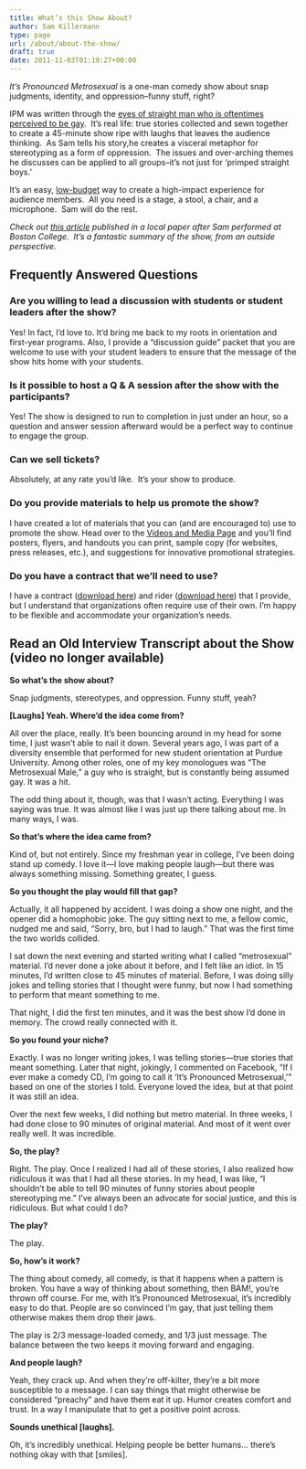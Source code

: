 ```yaml
---
title: What’s this Show About?
author: Sam Killermann
type: page
url: /about/about-the-show/
draft: true
date: 2011-11-03T01:19:27+00:00
---
```

_It&#8217;s Pronounced Metrosexual_ is a one-man comedy show about snap judgments, identity, and oppression&#8211;funny stuff, right?

IPM was written through the [eyes of straight man who is oftentimes perceived to be gay][1].  It&#8217;s real life: true stories collected and sewn together to create a 45-minute show ripe with laughs that leaves the audience thinking.  As Sam tells his story,he creates a visceral metaphor for stereotyping as a form of oppression.  The issues and over-arching themes he discusses can be applied to all groups&#8211;it&#8217;s not just for &#8216;primped straight boys.&#8217;

It&#8217;s an easy, [low-budget][2] way to create a high-impact experience for audience members.  All you need is a stage, a stool, a chair, and a microphone.  Sam will do the rest.

<address>
  Check out <a title="Boston College Article" href="http://www.bcheights.com/killermann-makes-serious-issues-comical-1.2950377" target="_blank">this article</a> published in a local paper after Sam performed at Boston College.  It&#8217;s a fantastic summary of the show, from an outside perspective.
</address>

## Frequently Answered Questions

### Are you willing to lead a discussion with students or student leaders after the show?

Yes! In fact, I&#8217;d love to. It&#8217;d bring me back to my roots in orientation and first-year programs. Also, I provide a &#8220;discussion guide&#8221; packet that you are welcome to use with your student leaders to ensure that the message of the show hits home with your students.

### Is it possible to host a Q & A session after the show with the participants?

Yes! The show is designed to run to completion in just under an hour, so a question and answer session afterward would be a perfect way to continue to engage the group.

### Can we sell tickets?

Absolutely, at any rate you&#8217;d like.  It&#8217;s your show to produce.

### Do you provide materials to help us promote the show?

I have created a lot of materials that you can (and are encouraged to) use to promote the show. Head over to the [Videos and Media Page][3] and you&#8217;ll find posters, flyers, and handouts you can print, sample copy (for websites, press releases, etc.), and suggestions for innovative promotional strategies.

### Do you have a contract that we&#8217;ll need to use?

I have a contract ([download here][4]) and rider ([download here][5]) that I provide, but I understand that organizations often require use of their own. I&#8217;m happy to be flexible and accommodate your organization&#8217;s needs.

## Read an Old Interview Transcript about the Show (video no longer available)

<p class="question">
  <strong>So what&#8217;s the show about?</strong>
</p>

Snap judgments, stereotypes, and oppression. Funny stuff, yeah?

<p class="question">
  <strong>[Laughs] Yeah. Where&#8217;d the idea come from?</strong>
</p>

All over the place, really. It&#8217;s been bouncing around in my head for some time, I just wasn&#8217;t able to nail it down. Several years ago, I was part of a diversity ensemble that performed for new student orientation at Purdue University. Among other roles, one of my key monologues was &#8220;The Metrosexual Male,&#8221; a guy who is straight, but is constantly being assumed gay. It was a hit.

The odd thing about it, though, was that I wasn&#8217;t acting. Everything I was saying was true. It was almost like I was just up there talking about me. In many ways, I was.

<p class="question">
  <strong>So that&#8217;s where the idea came from?</strong>
</p>

Kind of, but not entirely. Since my freshman year in college, I&#8217;ve been doing stand up comedy. I love it—I love making people laugh—but there was always something missing. Something greater, I guess.

<p class="question">
  <strong>So you thought the play would fill that gap?</strong>
</p>

Actually, it all happened by accident. I was doing a show one night, and the opener did a homophobic joke. The guy sitting next to me, a fellow comic, nudged me and said, &#8220;Sorry, bro, but I had to laugh.&#8221; That was the first time the two worlds collided.

I sat down the next evening and started writing what I called &#8220;metrosexual&#8221; material. I&#8217;d never done a joke about it before, and I felt like an idiot. In 15 minutes, I&#8217;d written close to 45 minutes of material. Before, I was doing silly jokes and telling stories that I thought were funny, but now I had something to perform that meant something to me.

That night, I did the first ten minutes, and it was the best show I&#8217;d done in memory. The crowd really connected with it.

<p class="question">
  <strong>So you found your niche?</strong>
</p>

Exactly. I was no longer writing jokes, I was telling stories—true stories that meant something. Later that night, jokingly, I commented on Facebook, &#8220;If I ever make a comedy CD, I&#8217;m going to call it &#8216;It&#8217;s Pronounced Metrosexual,'&#8221; based on one of the stories I told. Everyone loved the idea, but at that point it was still an idea.

Over the next few weeks, I did nothing but metro material. In three weeks, I had done close to 90 minutes of original material. And most of it went over really well. It was incredible.

<p class="question">
  <strong>So, the play?</strong>
</p>

Right. The play. Once I realized I had all of these stories, I also realized how ridiculous it was that I had all these stories. In my head, I was like, &#8220;I shouldn&#8217;t be able to tell 90 minutes of funny stories about people stereotyping me.&#8221; I&#8217;ve always been an advocate for social justice, and this is ridiculous. But what could I do?

<p class="question">
  <strong>The play?</strong>
</p>

The play.

<p class="question">
  <strong>So, how&#8217;s it work?</strong>
</p>

The thing about comedy, all comedy, is that it happens when a pattern is broken. You have a way of thinking about something, then BAM!, you&#8217;re thrown off course. For me, with It&#8217;s Pronounced Metrosexual, it&#8217;s incredibly easy to do that. People are so convinced I&#8217;m gay, that just telling them otherwise makes them drop their jaws.

The play is 2/3 message-loaded comedy, and 1/3 just message. The balance between the two keeps it moving forward and engaging.

<p class="question">
  <strong>And people laugh?</strong>
</p>

Yeah, they crack up. And when they&#8217;re off-kilter, they&#8217;re a bit more susceptible to a message. I can say things that might otherwise be considered &#8220;preachy&#8221; and have them eat it up. Humor creates comfort and trust. In a way I manipulate that to get a positive point across.

<p class="question">
  <strong>Sounds unethical [laughs].</strong>
</p>

Oh, it&#8217;s incredibly unethical. Helping people be better humans… there&#8217;s nothing okay with that [smiles].

 [1]: /about-sam/ "Sam Killermann, Metrosexual Male for Hire"
 [2]: /pricing/ "Pricing and Contracts"
 [3]: /videos-and-media
 [4]: /includes/ipm_contract.pdf
 [5]: /includes/ipm_rider.pdf